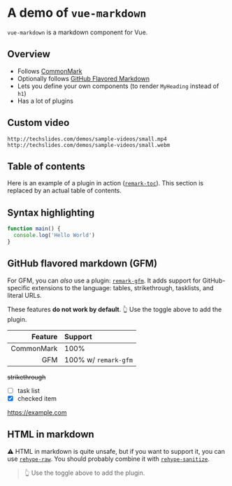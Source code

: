 # A demo of `vue-markdown`

`vue-markdown` is a markdown component for Vue.

## Overview

- Follows [CommonMark](https://commonmark.org)
- Optionally follows [GitHub Flavored Markdown](https://github.github.com/gfm/)
- Lets you define your own components (to render `MyHeading` instead of `h1`)
- Has a lot of plugins

## Custom video

```video
http://techslides.com/demos/sample-videos/small.mp4
http://techslides.com/demos/sample-videos/small.webm
```

## Table of contents

Here is an example of a plugin in action
([`remark-toc`](https://github.com/remarkjs/remark-toc)).
This section is replaced by an actual table of contents.

## Syntax highlighting

```js
function main() {
  console.log('Hello World')
}
```

## GitHub flavored markdown (GFM)

For GFM, you can _also_ use a plugin:
[`remark-gfm`](https://github.com/remarkjs/remark-gfm).
It adds support for GitHub-specific extensions to the language:
tables, strikethrough, tasklists, and literal URLs.

These features **do not work by default**.
👆 Use the toggle above to add the plugin.

|    Feature | Support              |
| ---------: | :------------------- |
| CommonMark | 100%                 |
|        GFM | 100% w/ `remark-gfm` |

~~strikethrough~~

- [ ] task list
- [x] checked item

https://example.com

## HTML in markdown

⚠️ HTML in markdown is quite unsafe, but if you want to support it, you can
use [`rehype-raw`](https://github.com/rehypejs/rehype-raw).
You should probably combine it with
[`rehype-sanitize`](https://github.com/rehypejs/rehype-sanitize).

<blockquote>
  👆 Use the toggle above to add the plugin.
</blockquote>
